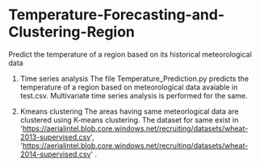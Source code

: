 # Temperature-Forecasting-and-Clustering-Region
Predict the temperature of a region based on its historical meteorological data
1. Time series analysis
The file Temperature_Prediction.py predicts the temperature of a region based on meteorological data avaiable in test.csv. Multivariate time series analysis is 
performed for the same.

2. Kmeans clustering
The areas having same meteorlogical data are clustered using K-means clustering. The dataset for same exist in 'https://aerialintel.blob.core.windows.net/recruiting/datasets/wheat-2013-supervised.csv', 'https://aerialintel.blob.core.windows.net/recruiting/datasets/wheat-2014-supervised.csv' .
